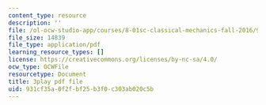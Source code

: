 ```yaml
---
content_type: resource
description: ''
file: /ol-ocw-studio-app/courses/8-01sc-classical-mechanics-fall-2016/931cf35a0f2fbf25b3f0c303ab020c5b_z0xyQKalezI.pdf
file_size: 14839
file_type: application/pdf
learning_resource_types: []
license: https://creativecommons.org/licenses/by-nc-sa/4.0/
ocw_type: OCWFile
resourcetype: Document
title: 3play pdf file
uid: 931cf35a-0f2f-bf25-b3f0-c303ab020c5b
---
```

